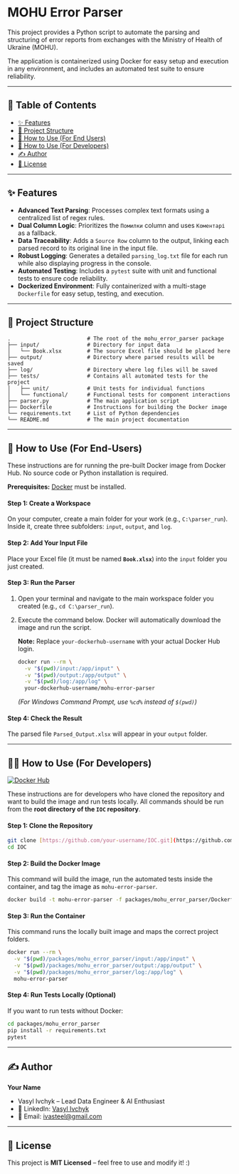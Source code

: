 # MOHU Error Parser

This project provides a Python script to automate the parsing and structuring of error reports from exchanges with the Ministry of Health of Ukraine (MOHU).

The application is containerized using Docker for easy setup and execution in any environment, and includes an automated test suite to ensure reliability.

---

## 📖 Table of Contents

-   [✨ Features](#-features-mohu-error-parser)
-   [📂 Project Structure](#-project-structure)
-   [🚀 How to Use (For End Users)](#-how-to-use-for-end-users)
-   [🚀 How to Use (For Developers)](#-how-to-use-for-developers)
-   [✍️ Author](#-author)
-   [📜 License](#-license)

---

## ✨ Features

-   **Advanced Text Parsing**: Processes complex text formats using a centralized list of regex rules.
-   **Dual Column Logic**: Prioritizes the `Помилки` column and uses `Коментарі` as a fallback.
-   **Data Traceability**: Adds a `Source Row` column to the output, linking each parsed record to its original line in the input file.
-   **Robust Logging**: Generates a detailed `parsing_log.txt` file for each run while also displaying progress in the console.
-   **Automated Testing**: Includes a `pytest` suite with unit and functional tests to ensure code reliability.
-   **Dockerized Environment**: Fully containerized with a multi-stage `Dockerfile` for easy setup, testing, and execution.

---

## 📂 Project Structure
```
.                        # The root of the mohu_error_parser package
├── input/               # Directory for input data
│   └── Book.xlsx        # The source Excel file should be placed here
├── output/              # Directory where parsed results will be saved
├── log/                 # Directory where log files will be saved
├── tests/               # Contains all automated tests for the project
│   ├── unit/            # Unit tests for individual functions
│   └── functional/      # Functional tests for component interactions
├── parser.py            # The main application script
├── Dockerfile           # Instructions for building the Docker image
└── requirements.txt     # List of Python dependencies
└── README.md            # The main project documentation
```

---

## 🚀 How to Use (For End-Users)

These instructions are for running the pre-built Docker image from Docker Hub. No source code or Python installation is required.

**Prerequisites:** [Docker](https://www.docker.com/get-started) must be installed.

#### Step 1: Create a Workspace
On your computer, create a main folder for your work (e.g., `C:\parser_run`). Inside it, create three subfolders: `input`, `output`, and `log`.

#### Step 2: Add Your Input File
Place your Excel file (it must be named **`Book.xlsx`**) into the `input` folder you just created.

#### Step 3: Run the Parser
1.  Open your terminal and navigate to the main workspace folder you created (e.g., `cd C:\parser_run`).
2.  Execute the command below. Docker will automatically download the image and run the script.

    **Note:** Replace `your-dockerhub-username` with your actual Docker Hub login.
    ```bash
    docker run --rm \
      -v "$(pwd)/input:/app/input" \
      -v "$(pwd)/output:/app/output" \
      -v "$(pwd)/log:/app/log" \
      your-dockerhub-username/mohu-error-parser
    ```
    *(For Windows Command Prompt, use `%cd%` instead of `$(pwd)`)*

#### Step 4: Check the Result
The parsed file `Parsed_Output.xlsx` will appear in your `output` folder.

---

## 👨‍💻 How to Use (For Developers)

[![Docker Hub](https://img.shields.io/badge/Docker%20Hub-ivasteel%2Fmohu--error--parser-blue)](https://hub.docker.com/r/ivasteel/mohu-error-parser)

These instructions are for developers who have cloned the repository and want to build the image and run tests locally. All commands should be run from the **root directory of the `IOC` repository**.

#### Step 1: Clone the Repository
```bash
git clone [https://github.com/your-username/IOC.git](https://github.com/your-username/IOC.git)
cd IOC
```

#### Step 2: Build the Docker Image
This command will build the image, run the automated tests inside the container, and tag the image as `mohu-error-parser`.
```bash
docker build -t mohu-error-parser -f packages/mohu_error_parser/Dockerfile .
```

#### Step 3: Run the Container
This command runs the locally built image and maps the correct project folders.
```bash
docker run --rm \
  -v "$(pwd)/packages/mohu_error_parser/input:/app/input" \
  -v "$(pwd)/packages/mohu_error_parser/output:/app/output" \
  -v "$(pwd)/packages/mohu_error_parser/log:/app/log" \
  mohu-error-parser
```

#### Step 4: Run Tests Locally (Optional)
If you want to run tests without Docker:
```bash
cd packages/mohu_error_parser
pip install -r requirements.txt
pytest
```
---

## ✍️ Author

**Your Name**
* Vasyl Ivchyk – Lead Data Engineer & AI Enthusiast
* 💼 LinkedIn: [Vasyl Ivchyk](https://www.linkedin.com/in/vasyl-ivchyk-1a0b1358/)
* 📧 Email: [ivasteel@gmail.com]()

---

## 📜 License

This project is **MIT Licensed** – feel free to use and modify it! :)

